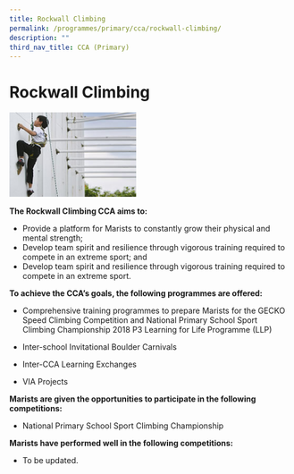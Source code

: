 ```yaml
---
title: Rockwall Climbing
permalink: /programmes/primary/cca/rockwall-climbing/
description: ""
third_nav_title: CCA (Primary)
---
```

# Rockwall Climbing

<img src="/images/CCA/Primary/Sports%20Climbing_D1R0816.jpg"  
     style="width:45%">


**The Rockwall Climbing CCA aims to:**

*   Provide a platform for Marists to constantly grow their physical and mental strength;
*   Develop team spirit and resilience through vigorous training required to compete in an extreme sport; and
*   Develop team spirit and resilience through vigorous training required to compete in an extreme sport.

  

**To achieve the CCA’s goals, the following programmes are offered:** 

*   Comprehensive training programmes to prepare Marists for the GECKO Speed Climbing Competition and National Primary School Sport Climbing Championship 2018 P3 Learning for Life Programme (LLP)  
    
*   Inter-school Invitational Boulder Carnivals  
    
*   Inter-CCA Learning Exchanges
*   VIA Projects

  

**Marists are given the opportunities to participate in the following competitions:** 

*   National Primary School Sport Climbing Championship

  

**Marists have performed well in the following competitions:**

*   To be updated.